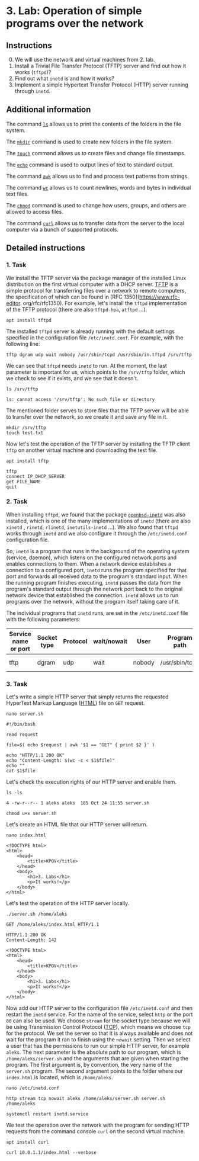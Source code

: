 # 3. Lab: Operation of simple programs over the network

## Instructions

0. We will use the network and virtual machines from 2. lab.
1. Install a Trivial File Transfer Protocol (TFTP) server and find out how it works (`tftpd`)?
2. Find out what `inetd` is and how it works?
3. Implement a simple Hypertext Transfer Protocol (HTTP) server running through `inetd`.

## Additional information

The command [`ls`](https://linux.die.net/man/1/ls) allows us to print the contents of the folders in the file system.

The [`mkdir`](https://linux.die.net/man/1/mkdir) command is used to create new folders in the file system.

The [`touch`](https://linux.die.net/man/1/touch) command allows us to create files and change file timestamps.

The [`echo`](https://linux.die.net/man/1/echo) command is used to output lines of text to standard output.

The command [`awk`](https://linux.die.net/man/1/awk) allows us to find and process text patterns from strings.

The command [`wc`](https://linux.die.net/man/1/wc) allows us to count newlines, words and bytes in individual text files.

The [`chmod`](https://linux.die.net/man/1/chmod) command is used to change how users, groups, and others are allowed to access files.

The command [`curl`](https://linux.die.net/man/1/curl) allows us to transfer data from the server to the local computer via a bunch of supported protocols.

## Detailed instructions

### 1. Task

We install the TFTP server via the package manager of the installed Linux distribution on the first virtual computer with a DHCP server. [TFTP](https://en.wikipedia.org/wiki/Trivial_File_Transfer_Protocol) is a simple protocol for transferring files over a network to remote computers, the specification of which can be found in [RFC 1350](https://www.rfc-editor. org/rfc/rfc1350). For example, let's install the `tftpd` implementation of the TFTP protocol (there are also `tftpd-hpa`, `atftpd` ...).

    apt install tftpd

The installed `tftpd` server is already running with the default settings specified in the configuration file `/etc/inetd.conf`. For example, with the following line:

    tftp dgram udp wait nobody /usr/sbin/tcpd /usr/sbin/in.tftpd /srv/tftp

We can see that `tftpd` needs `inetd` to run. At the moment, the last parameter is important for us, which points to the `/srv/tftp` folder, which we check to see if it exists, and we see that it doesn't.

    ls /srv/tftp
    
    ls: cannot access '/srv/tftp': No such file or directory

The mentioned folder serves to store files that the TFTP server will be able to transfer over the network, so we create it and save any file in it.

    mkdir /srv/tftp
    touch test.txt

Now let's test the operation of the TFTP server by installing the TFTP client `tftp` on another virtual machine and downloading the test file.

    apt install tftp

    tftp
    connect IP_DHCP_SERVER
    get FILE_NAME
    quit

### 2. Task

When installing `tftpd`, we found that the package [`openbsd-inetd`](https://man.openbsd.org/inetd) was also installed, which is one of the many implementations of `inetd` (there are also `xinetd` , `rinetd`, `rlinetd`, `inetutils-inetd` ...). We also found that `tftpd` works through `inetd` and we also configure it through the `/etc/inetd.conf` configuration file.

So, `inetd` is a program that runs in the background of the operating system (service, daemon), which listens on the configured network ports and enables connections to them. When a network device establishes a connection to a configured port, `inetd` runs the program specified for that port and forwards all received data to the program's standard input. When the running program finishes executing, `inetd` passes the data from the program's standard output through the network port back to the original network device that established the connection. `inetd` allows us to run programs over the network, without the program itself taking care of it.

The individual programs that `inetd` runs, are set in the `/etc/inetd.conf` file with the following parameters:

| Service name or port | Socket type | Protocol | wait/nowait | User   | Program path   | Program arguments            |
|----------------------|-------------|----------|-------------|--------|----------------|------------------------------|
| tftp                 | dgram       | udp      | wait        | nobody | /usr/sbin/tcpd | /usr/sbin/in.tftpd /srv/tftp |

### 3. Task

Let's write a simple HTTP server that simply returns the requested HyperText Markup Language ([HTML](https://en.wikipedia.org/wiki/HTML)) file on `GET` request.

    nano server.sh

    #!/bin/bash

    read request

    file=$( echo $request | awk '$1 == "GET" { print $2 }' )

    echo "HTTP/1.1 200 OK"
    echo "Content-Length: $(wc -c < $1$file)"
    echo ""
    cat $1$file

Let's check the execution rights of our HTTP server and enable them.

    ls -ls

    4 -rw-r--r-- 1 aleks aleks  185 Oct 24 11:55 server.sh

    chmod u+x server.sh

Let's create an HTML file that our HTTP server will return.

    nano index.html

    <!DOCTYPE html>
    <html>
        <head>
            <title>KPOV</title>
        </head>
        <body>
            <h1>3. Labs</h1>
            <p>It works!</p>
        </body>
    </html>

Let's test the operation of the HTTP server locally.

    ./server.sh /home/aleks

    GET /home/aleks/index.html HTTP/1.1

    HTTP/1.1 200 OK
    Content-Length: 142

    <!DOCTYPE html>
    <html>
        <head>
            <title>KPOV</title>
        </head>
        <body>
            <h1>3. Labs</h1>
            <p>It works!</p>
        </body>
    </html>

Now add our HTTP server to the configuration file `/etc/inetd.conf` and then restart the `inetd` service. For the name of the service, select `http` or the port `80` can also be used. We choose `stream` for the socket type because we will be using Transmission Control Protocol ([TCP](https://en.wikipedia.org/wiki/Transmission_Control_Protocol)), which means we choose `tcp` for the protocol. We set the server so that it is always available and does not wait for the program it ran to finish using the `nowait` setting. Then we select a user that has the permissions to run our simple HTTP server, for example `aleks`. The next parameter is the absolute path to our program, which is `/home/aleks/server.sh` and the arguments that are given when starting the program. The first argument is, by convention, the very name of the `server.sh` program. The second argument points to the folder where our `index.html` is located, which is `/home/aleks`.

    nano /etc/inetd.conf

    http stream tcp	nowait aleks /home/aleks/server.sh server.sh /home/aleks

    systemctl restart inetd.service

We test the operation over the network with the program for sending HTTP requests from the command console `curl` on the second virtual machine.

    apt install curl

    curl 10.0.1.1/index.html --verbose